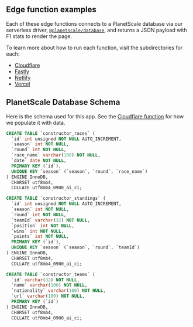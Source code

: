## Edge function examples

Each of these edge functions connects to a PlanetScale database via our serverless driver, [`@planetscale/database`](https://github.com/planetscale/database-js), and returns a JSON payload with F1 stats to render the page.

To learn more about how to run each function, visit the subdirectories for each:

- [Cloudflare](https://github.com/planetscale/f1-championship-stats/tree/main/examples/cloudflare)
- [Fastly](https://github.com/planetscale/f1-championship-stats/tree/main/examples/fastly)
- [Netlify](https://github.com/planetscale/f1-championship-stats/tree/main/examples/netlify)
- [Vercel](https://github.com/planetscale/f1-championship-stats/tree/main/examples/vercel)

## PlanetScale Database Schema
Here is the schema used for this app. See the [Cloudflare function](https://github.com/planetscale/f1-championship-stats/tree/main/examples/cloudflare)  for how we populate it with data.

```sql
CREATE TABLE `constructor_races` (
  `id` int unsigned NOT NULL AUTO_INCREMENT,
  `season` int NOT NULL,
  `round` int NOT NULL,
  `race_name` varchar(100) NOT NULL,
  `date` date NOT NULL,
  PRIMARY KEY (`id`),
  UNIQUE KEY `season` (`season`, `round`, `race_name`)
) ENGINE InnoDB,
  CHARSET utf8mb4,
  COLLATE utf8mb4_0900_ai_ci;

CREATE TABLE `constructor_standings` (
  `id` int unsigned NOT NULL AUTO_INCREMENT,
  `season` int NOT NULL,
  `round` int NOT NULL,
  `teamId` varchar(32) NOT NULL,
  `position` int NOT NULL,
  `wins` int NOT NULL,
  `points` int NOT NULL,
  PRIMARY KEY (`id`),
  UNIQUE KEY `season` (`season`, `round`, `teamId`)
) ENGINE InnoDB,
  CHARSET utf8mb4,
  COLLATE utf8mb4_0900_ai_ci;

CREATE TABLE `constructor_teams` (
  `id` varchar(32) NOT NULL,
  `name` varchar(100) NOT NULL,
  `nationality` varchar(100) NOT NULL,
  `url` varchar(100) NOT NULL,
  PRIMARY KEY (`id`)
) ENGINE InnoDB,
  CHARSET utf8mb4,
  COLLATE utf8mb4_0900_ai_ci;
```
